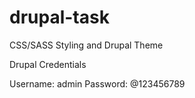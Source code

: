# drupal-task
CSS/SASS Styling and Drupal Theme


Drupal Credentials

Username:		admin
Password:		@123456789
